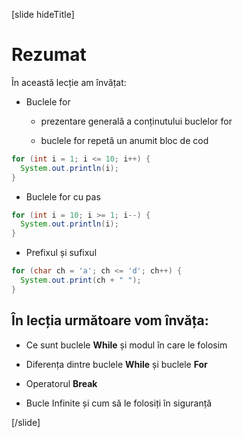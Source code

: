 [slide hideTitle]
# Rezumat

În această lecție am învățat:

- Buclele for
  
   * prezentare generală a conținutului buclelor for

   * buclele for repetă un anumit bloc de cod

```java live
for (int i = 1; i <= 10; i++) {
  System.out.println(i);
}
```

- Buclele for cu pas

``` java
for (int i = 10; i >= 1; i--) {
  System.out.println(i);
}
```

- Prefixul și sufixul

```java live
for (char ch = 'a'; ch <= 'd'; ch++) {
  System.out.print(ch + " ");
}
```


## În lecția următoare vom învăța:

- Ce sunt buclele **While** și modul în care le folosim

- Diferența dintre buclele **While** și buclele  **For**

- Operatorul **Break** 

- Bucle Infinite și cum să le folosiți în siguranță


[/slide]